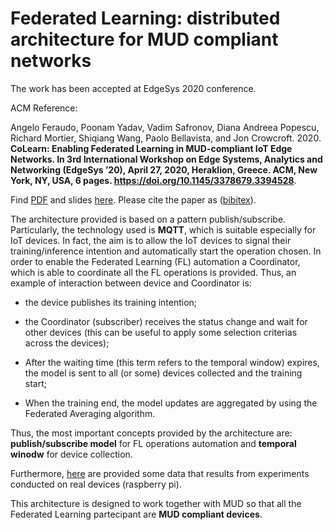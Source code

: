 # Federated Learning: distributed architecture for MUD compliant networks

The work has been accepted at EdgeSys 2020 conference.

ACM Reference:

Angelo Feraudo, Poonam Yadav, Vadim Safronov, Diana Andreea Popescu, Richard Mortier, Shiqiang Wang, Paolo Bellavista, and Jon Crowcroft. 2020. **CoLearn: Enabling Federated Learning in MUD-compliant IoT Edge Networks. In 3rd International Workshop on Edge Systems, Analytics and Networking (EdgeSys ’20), April 27, 2020, Heraklion, Greece. ACM, New York, NY, USA, 6 pages. https://doi.org/10.1145/3378679.3394528**. 

Find [PDF](https://github.com/aferaudo/CoLearn_Federated_Learning/tree/master/paper/EdgeSys2020.pdf) and slides [here](https://mega.nz/file/9RZC3Ypb#vBaHJMedH3kVetcrGW2EFxfqdaOZM-kCTmw7yNmch-Y). Please cite the paper as <Feraudo2020> ([bibitex](https://github.com/aferaudo/CoLearn_Federated_Learning/tree/master/paper/bibitex.txt)).


The architecture provided is based on a pattern publish/subscribe. Particularly, the technology used is **MQTT**, which is suitable especially for IoT devices. In fact, the aim is to allow the IoT devices to signal their training/inference intention and automatically start the operation chosen. In order to enable the Federated Learning (FL) automation a Coordinator, which is able to coordinate all the FL operations is provided. Thus, an example of interaction between device and Coordinator is:

- the device publishes its training intention;

- the Coordinator (subscriber) receives the status change and wait for other devices (this can be useful to apply some selection criterias across the devices);

- After the waiting time (this term refers to the temporal window) expires, the model is sent to all (or some) devices collected and the training start;

- When the training end, the model updates are aggregated by using the Federated Averaging algorithm.

Thus, the most important concepts provided by the architecture are: **publish/subscribe model** for FL operations automation and **temporal winodw** for device collection.

Furthermore, [here](https://github.com/aferaudo/CoLearn_Federated_Learning/tree/master/data) are provided some data that results from experiments conducted on real devices (raspberry pi).

This architecture is designed to work together with MUD so that all the Federated Learning partecipant are **MUD compliant devices**.

 
